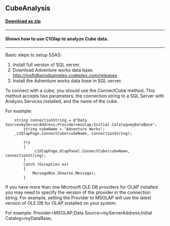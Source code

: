 ## CubeAnalysis
#### [Download as zip](https://downgit.github.io/#/home?url=https://github.com/GrapeCity/ComponentOne-WPF-Samples/tree/master/\NET_4.5.2\C1.WPF.Olap\CS\CubeAnalysis\CubeAnalysis)
____
#### Shows how to use C1Olap to analyze Cube data.
____
Basic steps to setup SSAS:

1) Install full version of SQL server.
2) Download Adventure works data base.
http://msftdbprodsamples.codeplex.com/releases
3) Install the Adventure works data base in SQL server.

To connect with a cube, you should use the ConnectCube method. This method accepts two parameters: 
the connection string to a SQL Server with Analysis Services installed, and the name of the cube.

For example:
```
	string connectionString = @"Data Source=myServerAddress;Provider=msolap;Initial Catalog=myDataBase";
        string cubeName = "Adventure Works";
	_c1OlapPage.ConnectCube(cubeName, connectionString);

        try
        {
            _c1OlapPage.OlapPanel.ConnectCube(cubeName, connectionString);
        }
        catch (Exception ex)
        {
            MessageBox.Show(ex.Message);
        }
```
If you have more than one Microsoft OLE DB providers for OLAP installed you may need to specify the version of the provider in the connection string. 
For example, setting the Provider to MSOLAP will use the latest version of OLE DB for OLAP installed on your system.

For example:
Provider=MSOLAP;Data Source=myServerAddress;Initial Catalog=myDataBase;
